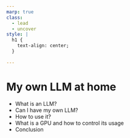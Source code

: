 ```yaml
---
marp: true
class: 
  - lead
  - uncover 
style: |
  h1 {
    text-align: center;
  }
  
---
```


# My own LLM at home

- What is an LLM?
- Can I have my own LLM?
- How to use it?
- What is a GPU and how to control its usage
- Conclusion
